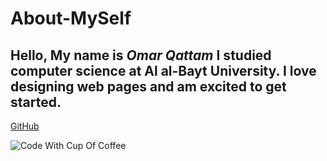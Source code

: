 # About-MySelf
**Hello,**
My name is *Omar Qattam*
I studied computer science at Al al-Bayt University.
I love designing web pages and am excited to get started.
---
[GitHub](https://github.com/OmarQatt)

![Code With Cup Of Coffee](https://webpuccino.com/wp-content/uploads/2017/12/coffee-code.jpg)
